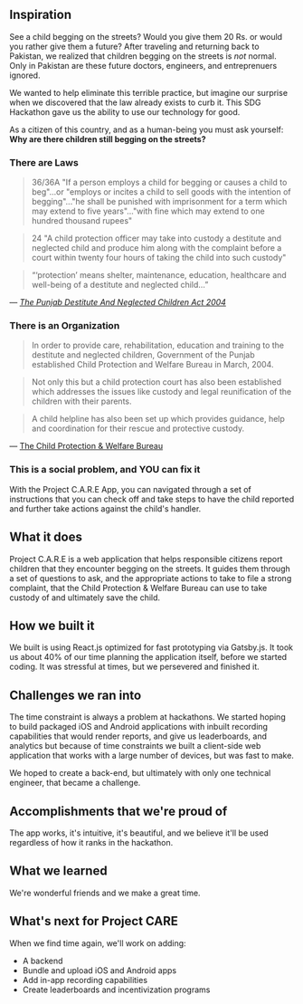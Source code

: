 ## Inspiration

See a child begging on the streets? Would you give them 20 Rs. or would you rather give them a future?
After traveling and returning back to Pakistan, we realized that children begging on the streets is _not_
normal. Only in Pakistan are these future doctors, engineers, and entreprenuers ignored.

We wanted to help eliminate this terrible practice, but imagine our surprise when we discovered that
the law already exists to curb it. This SDG Hackathon gave us the ability to use our technology for good.

As a citizen of this country, and as a human-being you must ask yourself: **Why are there children still begging on the streets?**

### There are Laws

> 36/36A "If a person employs a child for begging or causes a child to beg"...or "employs or incites a child to sell goods with the intention of begging"..."he shall be punished with imprisonment for a term which may extend to five years"..."with fine which may extend to one hundred thousand rupees"

> 24 "A child protection officer may take into custody a destitute and neglected child and produce him along with the complaint before a court within twenty four hours of taking the child into such custody"

> “‘protection’ means shelter, maintenance, education, healthcare and well-being of a destitute and neglected child…”

— [_The Punjab Destitute And Neglected Children Act 2004_](http://punjablaws.gov.pk/laws/472.html)

### There is an Organization

> In order to provide care, rehabilitation, education and
training to the destitute and neglected children, Government of the Punjab established Child Protection and Welfare Bureau in March, 2004.

> Not only this but a child protection court has also been
established which addresses the issues like custody and legal reunification of the children with their parents.

>A child helpline has also been set up which provides guidance, help and coordination for their rescue and protective custody.

— [The Child Protection & Welfare Bureau](https://cpwb.punjab.gov.pk/)

### This is a social problem, and YOU can fix it

With the Project C.A.R.E App, you can navigated through a set of instructions that you can check off and take steps to have the child reported and further take actions against the child's handler.

## What it does

Project C.A.R.E is a web application that helps responsible citizens report children that
they encounter begging on the streets. It guides them through a set of questions to ask, and the
appropriate actions to take to file a strong complaint, that the Child Protection & Welfare Bureau
can use to take custody of and ultimately save the child.

## How we built it

We built is using React.js optimized for fast prototyping via Gatsby.js. It took us
about 40% of our time planning the application itself, before we started coding. It
was stressful at times, but we persevered and finished it.

## Challenges we ran into

The time constraint is always a problem at hackathons. We started hoping to build packaged
iOS and Android applications with inbuilt recording capabilities that would render reports, and
give us leaderboards, and analytics but because of time constraints we built a client-side web application
that works with a large number of devices, but was fast to make.

We hoped to create a back-end, but ultimately with only one technical engineer, that became
a challenge.


## Accomplishments that we're proud of

The app works, it's intuitive, it's beautiful, and we believe it'll be used regardless
of how it ranks in the hackathon.

## What we learned

We're wonderful friends and we make a great time.

## What's next for Project CARE

When we find time again, we'll work on adding:
- A backend
- Bundle and upload iOS and Android apps
- Add in-app recording capabilities
- Create leaderboards and incentivization programs
